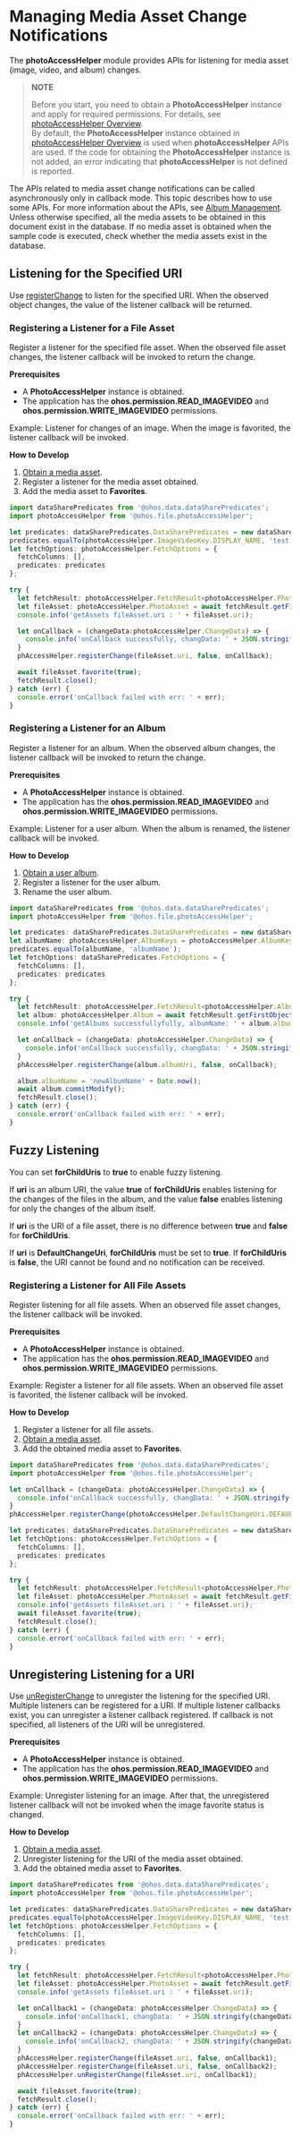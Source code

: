 # Managing Media Asset Change Notifications

The **photoAccessHelper** module provides APIs for listening for media asset (image, video, and album) changes.

> **NOTE**
>
> Before you start, you need to obtain a **PhotoAccessHelper** instance and apply for required permissions. For details, see [photoAccessHelper Overview](photoAccessHelper-overview.md).<br>
> By default, the **PhotoAccessHelper** instance obtained in [photoAccessHelper Overview](photoAccessHelper-overview.md) is used when **photoAccessHelper** APIs are used. If the code for obtaining the **PhotoAccessHelper** instance is not added, an error indicating that **photoAccessHelper** is not defined is reported.

The APIs related to media asset change notifications can be called asynchronously only in callback mode. This topic describes how to use some APIs. For more information about the APIs, see [Album Management](../reference/apis/js-apis-photoAccessHelper.md).
Unless otherwise specified, all the media assets to be obtained in this document exist in the database. If no media asset is obtained when the sample code is executed, check whether the media assets exist in the database.

## Listening for the Specified URI

Use [registerChange](../reference/apis/js-apis-photoAccessHelper.md#registerchange) to listen for the specified URI. When the observed object changes, the value of the listener callback will be returned.

### Registering a Listener for a File Asset

Register a listener for the specified file asset. When the observed file asset changes, the listener callback will be invoked to return the change.

**Prerequisites**

- A **PhotoAccessHelper** instance is obtained.
- The application has the **ohos.permission.READ_IMAGEVIDEO** and **ohos.permission.WRITE_IMAGEVIDEO** permissions.

Example: Listener for changes of an image. When the image is favorited, the listener callback will be invoked.

**How to Develop**

1. [Obtain a media asset](photoAccessHelper-resource-guidelines.md#obtaining-the-specified-media-assets).
2. Register a listener for the media asset obtained.
3. Add the media asset to **Favorites**.

```ts
import dataSharePredicates from '@ohos.data.dataSharePredicates';
import photoAccessHelper from '@ohos.file.photoAccessHelper';

let predicates: dataSharePredicates.DataSharePredicates = new dataSharePredicates.DataSharePredicates();
predicates.equalTo(photoAccessHelper.ImageVideoKey.DISPLAY_NAME, 'test.jpg');
let fetchOptions: photoAccessHelper.FetchOptions = {
  fetchColumns: [],
  predicates: predicates
};

try {
  let fetchResult: photoAccessHelper.FetchResult<photoAccessHelper.PhotoAsset> = await phAccessHelper.getAssets(fetchOptions);
  let fileAsset: photoAccessHelper.PhotoAsset = await fetchResult.getFirstObject();
  console.info('getAssets fileAsset.uri : ' + fileAsset.uri);

  let onCallback = (changeData:photoAccessHelper.ChangeData) => {
    console.info('onCallback successfully, changData: ' + JSON.stringify(changeData));
  }
  phAccessHelper.registerChange(fileAsset.uri, false, onCallback);

  await fileAsset.favorite(true);
  fetchResult.close();
} catch (err) {
  console.error('onCallback failed with err: ' + err);
}
```

### Registering a Listener for an Album

Register a listener for an album. When the observed album changes, the listener callback will be invoked to return the change.

**Prerequisites**

- A **PhotoAccessHelper** instance is obtained.
- The application has the **ohos.permission.READ_IMAGEVIDEO** and **ohos.permission.WRITE_IMAGEVIDEO** permissions.

Example: Listener for a user album. When the album is renamed, the listener callback will be invoked.

**How to Develop**

1. [Obtain a user album](photoAccessHelper-userAlbum-guidelines.md#obtaining-a-user-album).
2. Register a listener for the user album.
3. Rename the user album.

```ts
import dataSharePredicates from '@ohos.data.dataSharePredicates';
import photoAccessHelper from '@ohos.file.photoAccessHelper';

let predicates: dataSharePredicates.DataSharePredicates = new dataSharePredicates.DataSharePredicates();
let albumName: photoAccessHelper.AlbumKeys = photoAccessHelper.AlbumKey.ALBUM_NAME;
predicates.equalTo(albumName, 'albumName');
let fetchOptions: dataSharePredicates.FetchOptions = {
  fetchColumns: [],
  predicates: predicates
};

try {
  let fetchResult: photoAccessHelper.FetchResult<photoAccessHelper.Album> = await phAccessHelper.getAlbums(photoAccessHelper.AlbumType.USER, photoAccessHelper.AlbumSubtype.USER_GENERIC, fetchOptions);
  let album: photoAccessHelper.Album = await fetchResult.getFirstObject();
  console.info('getAlbums successfullyfully, albumName: ' + album.albumUri);

  let onCallback = (changeData: photoAccessHelper.ChangeData) => {
    console.info('onCallback successfully, changData: ' + JSON.stringify(changeData));
  }
  phAccessHelper.registerChange(album.albumUri, false, onCallback);

  album.albumName = 'newAlbumName' + Date.now();
  await album.commitModify();
  fetchResult.close();
} catch (err) {
  console.error('onCallback failed with err: ' + err);
}
```

## Fuzzy Listening

You can set **forChildUris** to **true** to enable fuzzy listening.

If **uri** is an album URI, the value **true** of **forChildUris** enables listening for the changes of the files in the album, and the value **false** enables listening for only the changes of the album itself.

If **uri** is the URI of a file asset, there is no difference between **true** and **false** for **forChildUris**.

If **uri** is **DefaultChangeUri**, **forChildUris** must be set to **true**. If **forChildUris** is **false**, the URI cannot be found and no notification can be received.

### Registering a Listener for All File Assets

Register listening for all file assets. When an observed file asset changes, the listener callback will be invoked.

**Prerequisites**

- A **PhotoAccessHelper** instance is obtained.
- The application has the **ohos.permission.READ_IMAGEVIDEO** and **ohos.permission.WRITE_IMAGEVIDEO** permissions.

Example: Register a listener for all file assets. When an observed file asset is favorited, the listener callback will be invoked.

**How to Develop**

1. Register a listener for all file assets.
2. [Obtain a media asset](photoAccessHelper-resource-guidelines.md#obtaining-the-specified-media-assets).
3. Add the obtained media asset to **Favorites**.

```ts
import dataSharePredicates from '@ohos.data.dataSharePredicates';
import photoAccessHelper from '@ohos.file.photoAccessHelper';

let onCallback = (changeData: photoAccessHelper.ChangeData) => {
  console.info('onCallback successfully, changData: ' + JSON.stringify(changeData));
}
phAccessHelper.registerChange(photoAccessHelper.DefaultChangeUri.DEFAULT_PHOTO_URI, true, onCallback);

let predicates: dataSharePredicates.DataSharePredicates = new dataSharePredicates.DataSharePredicates();
let fetchOptions: photoAccessHelper.FetchOptions = {
  fetchColumns: [],
  predicates: predicates
};

try {
  let fetchResult: photoAccessHelper.FetchResult<photoAccessHelper.PhotoAsset> = await phAccessHelper.getAssets(fetchOptions);
  let fileAsset: photoAccessHelper.PhotoAsset = await fetchResult.getFirstObject();
  console.info('getAssets fileAsset.uri : ' + fileAsset.uri);
  await fileAsset.favorite(true);
  fetchResult.close();
} catch (err) {
  console.error('onCallback failed with err: ' + err);
}
```

## Unregistering Listening for a URI

Use [unRegisterChange](../reference/apis/js-apis-photoAccessHelper.md#unregisterchange) to unregister the listening for the specified URI. Multiple listeners can be registered for a URI. If multiple listener callbacks exist, you can unregister a listener callback registered. If callback is not specified, all listeners of the URI will be unregistered.

**Prerequisites**

- A **PhotoAccessHelper** instance is obtained.
- The application has the **ohos.permission.READ_IMAGEVIDEO** and **ohos.permission.WRITE_IMAGEVIDEO** permissions.

Example: Unregister listening for an image. After that, the unregistered listener callback will not be invoked when the image favorite status is changed.

**How to Develop**

1. [Obtain a media asset](photoAccessHelper-resource-guidelines.md#obtaining-the-specified-media-assets).
2. Unregister listening for the URI of the media asset obtained.
3. Add the obtained media asset to **Favorites**.

```ts
import dataSharePredicates from '@ohos.data.dataSharePredicates';
import photoAccessHelper from '@ohos.file.photoAccessHelper';

let predicates: dataSharePredicates.DataSharePredicates = new dataSharePredicates.DataSharePredicates();
predicates.equalTo(photoAccessHelper.ImageVideoKey.DISPLAY_NAME, 'test.jpg');
let fetchOptions: photoAccessHelper.FetchOptions = {
  fetchColumns: [],
  predicates: predicates
};

try {
  let fetchResult: photoAccessHelper.FetchResult<photoAccessHelper.PhotoAsset> = await phAccessHelper.getAssets(fetchOptions);
  let fileAsset: photoAccessHelper.PhotoAsset = await fetchResult.getFirstObject();
  console.info('getAssets fileAsset.uri : ' + fileAsset.uri);

  let onCallback1 = (changeData: photoAccessHelper.ChangeData) => {
    console.info('onCallback1, changData: ' + JSON.stringify(changeData));
  }
  let onCallback2 = (changeData: photoAccessHelper.ChangeData) => {
    console.info('onCallback2, changData: ' + JSON.stringify(changeData));
  }
  phAccessHelper.registerChange(fileAsset.uri, false, onCallback1);
  phAccessHelper.registerChange(fileAsset.uri, false, onCallback2);
  phAccessHelper.unRegisterChange(fileAsset.uri, onCallback1);

  await fileAsset.favorite(true);
  fetchResult.close();
} catch (err) {
  console.error('onCallback failed with err: ' + err);
}
```
